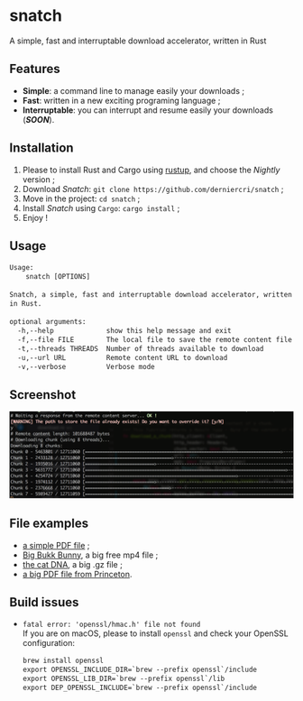 # snatch
A simple, fast and interruptable download accelerator, written in Rust

## Features

* **Simple**: a command line to manage easily your downloads ;
* **Fast**: written in a new exciting programing language ;
* **Interruptable**: you can interrupt and resume easily your downloads (_**SOON**_).

## Installation

1. Please to install Rust and Cargo using [rustup](https://www.rustup.rs/), and choose the _Nightly_ version ;
2. Download _Snatch_: `git clone https://github.com/derniercri/snatch` ;
3. Move in the project: `cd snatch` ;
4. Install _Snatch_ using `Cargo`: `cargo install` ;
5. Enjoy !

## Usage

```
Usage:
    snatch [OPTIONS]

Snatch, a simple, fast and interruptable download accelerator, written in Rust.

optional arguments:
  -h,--help             show this help message and exit
  -f,--file FILE        The local file to save the remote content file
  -t,--threads THREADS  Number of threads available to download
  -u,--url URL          Remote content URL to download
  -v,--verbose          Verbose mode
```

## Screenshot

![example](./img/snatch.png)

## File examples

* [a simple PDF file](http://www.cbu.edu.zm/downloads/pdf-sample.pdf) ;
* [Big Bukk Bunny](http://distribution.bbb3d.renderfarming.net/video/mp4/bbb_sunflower_1080p_60fps_stereo_abl.mp4), a big free mp4 file ;
* [the cat DNA](http://hgdownload.cse.ucsc.edu/goldenPath/felCat8/bigZips/felCat8.fa.gz), a big .gz file ;
* [a big PDF file from Princeton](http://scholar.princeton.edu/sites/default/files/oversize_pdf_test_0.pdf).


## Build issues

* `fatal error: 'openssl/hmac.h' file not found`  
If you are on macOS, please to install `openssl` and check your OpenSSL configuration:  

      brew install openssl
      export OPENSSL_INCLUDE_DIR=`brew --prefix openssl`/include
      export OPENSSL_LIB_DIR=`brew --prefix openssl`/lib
      export DEP_OPENSSL_INCLUDE=`brew --prefix openssl`/include
